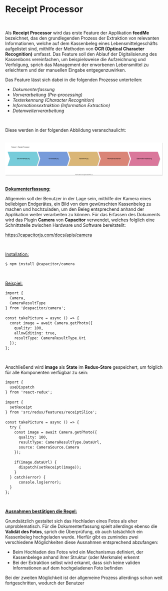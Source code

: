 # Receipt Processor

<br/>

Als **Receipt Processor** wird das erste Feature der Applikation **feedMe** bezeichnet, das den grundlegenden Prozess der Extraktion von relevanten Informationen, 
welche auf dem Kassenbeleg eines Lebensmittelgeschäfts aufgelistet sind, mithilfe der Methoden von **OCR (Optical Character Recognition)** umfasst. Das Feature soll
den Ablauf der Digitalisierung des Kassenbons vereinfachen, um beispielsweise die Aufzeichnung und Verfolgung, sprich das Management der erworbenen Lebensmittel zu 
erleichtern und der manuellen Eingabe entgegenzuwirken.

Das Feature lässt sich dabei in die folgenden Prozesse unterteilen:

- _Dokumenterfassung_
- _Vorverarbeitung (Pre-processing)_
- _Texterkennung (Character Recognition)_
- _Informationsextraktion (Information Extraction)_
- _Datenweiterverarbeitung_

<br/>

Diese werden in der folgenden Abbildung veranschaulicht:

<br/>

<div align="center">
  <img src="./documentation/diagrams/feature1_process.svg"/>
</div>

<br/>

**<ins>Dokumenterfassung:</ins>**

Allgemein soll der Benutzer in der Lage sein, mithilfe der Kamera eines beliebigen Endgerätes, ein Bild von dem gewünschten Kassenbeleg zu machen und hochzuladen,
um den Beleg entsprechend anhand der Applikation weiter verarbeiten zu können. Für das Erfassen des Dokuments wird das Plugin **Camera** von **Capacitor** verwendet,
welches folglich eine Schnittstelle zwischen Hardware und Software bereitstellt:

https://capacitorjs.com/docs/apis/camera

<br/>

<ins>Installation:</ins>

```bash
$ npm install @capacitor/camera
```

<br/>

<ins>Beispiel:</ins>

```TSX
import { 
  Camera, 
  CameraResultType 
} from '@capacitor/camera';

const takePicture = async () => {
  const image = await Camera.getPhoto({
    quality: 100,
    allowEditing: true,
    resultType: CameraResultType.Uri
  });
};
```

<br/>

Anschließend wird **image** als **State** im **Redux-Store** gespeichert, um folglich für alle Komponenten verfügbar zu sein:

```TSX
import {
  useDispatch
} from 'react-redux';

import {
  setReceipt
} from 'src/redux/features/receiptSlice';

const takePicture = async () => {
  try {
    const image = await Camera.getPhoto({
      quality: 100,
      resultType: CameraResultType.DataUrl,
      source: CameraSource.Camera
    });
    
    if(image.dataUrl) {
      dispatch(setReceipt(image));
    }
  } catch(error) {
      console.log(error);
  }
};
```

<br/>

**<ins>Ausnahmen bestätigen die Regel:</ins>**

Grundsätzlich gestaltet sich das Hochladen eines Fotos als eher unproblematisch. Für die Dokumenterfassung spielt allerdings ebenso die **Validät des Fotos**, sprich die
Überprüfung, ob auch tatsächlich ein Kassenbeleg hochgeladen wurde. Hierfür gibt es zumindes zwei verschiedene Möglichkeiten diese Ausnahmen entsprechend abzufangen:

- Beim Hochladen des Fotos wird ein Mechanismus definiert, der Kassenbelege anhand ihrer Struktur (oder Merkmale) erkennt
- Bei der Extraktion selbst wird erkannt, dass sich keine validen Informationen auf dem hochgeladenen Foto befinden

Bei der zweiten Möglichkeit ist der allgemeine Prozess allerdings schon weit fortgeschritten, wodurch der Benutzer 
